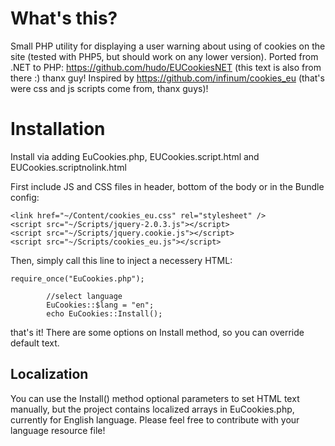 # What's this?

Small PHP utility for displaying a user warning about using of cookies on the site (tested with PHP5, but should work on any lower version). Ported from .NET to PHP: https://github.com/hudo/EUCookiesNET (this text is also from there :) thanx guy! Inspired by https://github.com/infinum/cookies_eu (that's were css and js scripts come from, thanx guys)!

# Installation

Install via adding EuCookies.php, EUCookies.script.html and EUCookies.scriptnolink.html

First include JS and CSS files in header, bottom of the body or in the Bundle config:

    <link href="~/Content/cookies_eu.css" rel="stylesheet" />
    <script src="~/Scripts/jquery-2.0.3.js"></script>
    <script src="~/Scripts/jquery.cookie.js"></script>
    <script src="~/Scripts/cookies_eu.js"></script>
    

Then, simply call this line to inject a necessery HTML:

    require_once("EuCookies.php");
			
			//select language
			EuCookies::$lang = "en";
			echo EuCookies::Install();


that's it! There are some options on Install method, so you can override default text.


## Localization

You can use the Install() method optional parameters to set HTML text manually, but the project contains localized arrays in EuCookies.php, currently for English language. Please feel free to contribute with your language resource file!
